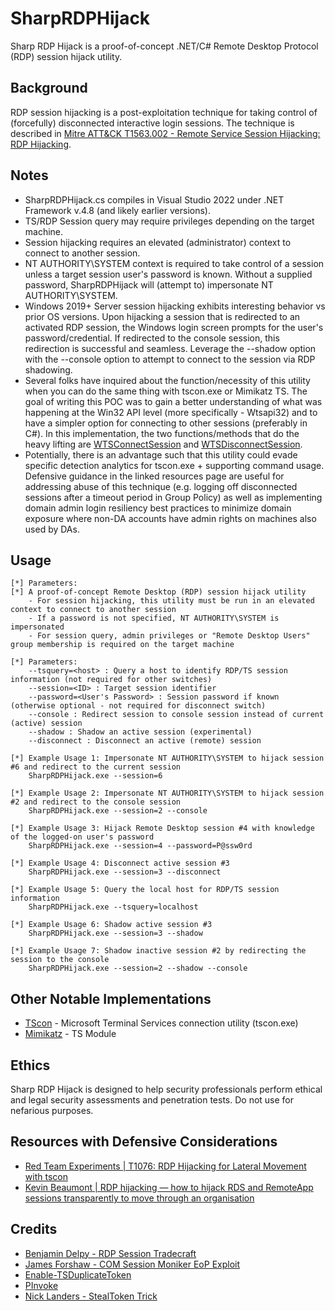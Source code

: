 # SharpRDPHijack
Sharp RDP Hijack is a proof-of-concept .NET/C# Remote Desktop Protocol (RDP) session hijack utility.

## Background
RDP session hijacking is a post-exploitation technique for taking control of (forcefully) disconnected interactive login sessions. The technique is described in [Mitre ATT&CK T1563.002 - Remote Service Session Hijacking: RDP Hijacking](https://attack.mitre.org/techniques/T1563/002/).

## Notes
- SharpRDPHijack.cs compiles in Visual Studio 2022 under .NET Framework v.4.8 (and likely earlier versions).
- TS/RDP Session query may require privileges depending on the target machine. 
- Session hijacking requires an elevated (administrator) context to connect to another session.
- NT AUTHORITY\SYSTEM context is required to take control of a session unless a target session user's password is known. Without a supplied password, SharpRDPHijack will (attempt to) impersonate NT AUTHORITY\SYSTEM.
- Windows 2019+ Server session hijacking exhibits interesting behavior vs prior OS versions. Upon hijacking a session that is redirected to an activated RDP session, the Windows login screen prompts for the user's password/credential. If redirected to the console session, this redirection is successful and seamless. Leverage the --shadow option with the --console option to attempt to connect to the session via RDP shadowing.
- Several folks have inquired about the function/necessity of this utility when you can do the same thing with tscon.exe or Mimikatz TS.  The goal of writing this POC was to gain a better understanding of what was happening at the Win32 API level (more specifically - Wtsapi32) and to have a simpler option for connecting to other sessions (preferably in C#).  In this implementation, the two functions/methods that do the heavy lifting are [WTSConnectSession](https://docs.microsoft.com/en-us/windows/win32/api/wtsapi32/nf-wtsapi32-wtsconnectsessiona) and [WTSDisconnectSession](https://docs.microsoft.com/en-us/windows/win32/api/wtsapi32/nf-wtsapi32-wtsdisconnectsession).  
- Potentially, there is an advantage such that this utility could evade specific detection analytics for tscon.exe + supporting command usage.  Defensive guidance in the linked resources page are useful for addressing abuse of this technique (e.g. logging off disconnected sessions after a timeout period in Group Policy) as well as implementing domain admin login resiliency best practices to minimize domain exposure where non-DA accounts have admin rights on machines also used by DAs. 


## Usage

```
[*] Parameters:
[*] A proof-of-concept Remote Desktop (RDP) session hijack utility
    - For session hijacking, this utility must be run in an elevated context to connect to another session
    - If a password is not specified, NT AUTHORITY\SYSTEM is impersonated
    - For session query, admin privileges or "Remote Desktop Users" group membership is required on the target machine

[*] Parameters:
    --tsquery=<host> : Query a host to identify RDP/TS session information (not required for other switches)
    --session=<ID> : Target session identifier
    --password=<User's Password> : Session password if known (otherwise optional - not required for disconnect switch)
    --console : Redirect session to console session instead of current (active) session
    --shadow : Shadow an active session (experimental)
    --disconnect : Disconnect an active (remote) session

[*] Example Usage 1: Impersonate NT AUTHORITY\SYSTEM to hijack session #6 and redirect to the current session
    SharpRDPHijack.exe --session=6

[*] Example Usage 2: Impersonate NT AUTHORITY\SYSTEM to hijack session #2 and redirect to the console session
    SharpRDPHijack.exe --session=2 --console

[*] Example Usage 3: Hijack Remote Desktop session #4 with knowledge of the logged-on user's password
    SharpRDPHijack.exe --session=4 --password=P@ssw0rd

[*] Example Usage 4: Disconnect active session #3
    SharpRDPHijack.exe --session=3 --disconnect

[*] Example Usage 5: Query the local host for RDP/TS session information
    SharpRDPHijack.exe --tsquery=localhost

[*] Example Usage 6: Shadow active session #3
    SharpRDPHijack.exe --session=3 --shadow

[*] Example Usage 7: Shadow inactive session #2 by redirecting the session to the console
    SharpRDPHijack.exe --session=2 --shadow --console
```

## Other Notable Implementations

- [TScon](https://docs.microsoft.com/en-us/windows-server/administration/windows-commands/tscon) - Microsoft Terminal Services connection utility (tscon.exe)
- [Mimikatz](https://github.com/gentilkiwi/mimikatz) - TS Module

## Ethics

Sharp RDP Hijack is designed to help security professionals perform ethical and legal security assessments and penetration tests. Do not use for nefarious purposes.

## Resources with Defensive Considerations

- [Red Team Experiments | T1076: RDP Hijacking for Lateral Movement with tscon](https://ired.team/offensive-security/lateral-movement/t1076-rdp-hijacking-for-lateral-movement)
- [Kevin Beaumont | RDP hijacking — how to hijack RDS and RemoteApp sessions transparently to move through an organisation](https://doublepulsar.com/rdp-hijacking-how-to-hijack-rds-and-remoteapp-sessions-transparently-to-move-through-an-da2a1e73a5f6)

## Credits
- [Benjamin Delpy - RDP Session Tradecraft](http://blog.gentilkiwi.com/securite/vol-de-session-rdp)
- [James Forshaw - COM Session Moniker EoP Exploit](https://www.exploit-db.com/exploits/41607)
- [Enable-TSDuplicateToken](https://gallery.technet.microsoft.com/scriptcenter/Enable-TSDuplicateToken-6f485980)
- [PInvoke](https://www.pinvoke.net/)
- [Nick Landers - StealToken Trick](https://twitter.com/monoxgas/status/1109892490566336512)
